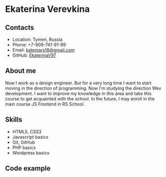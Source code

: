 # Ekaterina Verevkina

## Contacts
* Location: Tymen, Russia
* Phone: +7-909-741-91-99
* Email: katemars18@gmail.com
* GitHub: [EkaterinaV97](https://github.com/EkaterinaV97)

## About me
Now I work as a design engineer. But for a very long time I want to start moving in the direction of programming. Now I'm studying the direction Wev development.
I want to improve my knowledge in this area and take this course to get acquainted with the school. In the future, I may enroll in the main course JS Frontend in RS School.

## Skills
* HTML5, CSS3
* Javascript basics
* Git, GitHub
* PHP basics
* Wordpress basics

## Code example

